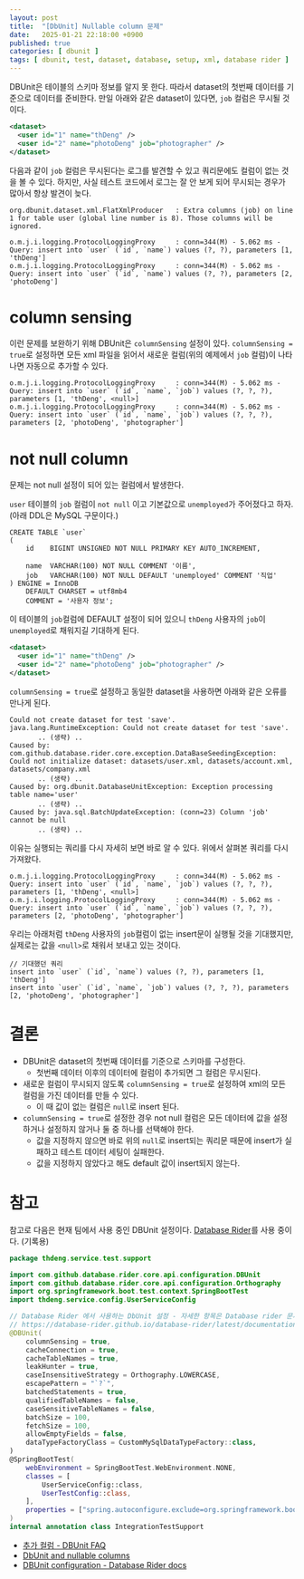 ```yaml
---
layout: post
title:  "[DbUnit] Nullable column 문제"
date:   2025-01-21 22:18:00 +0900
published: true
categories: [ dbunit ]
tags: [ dbunit, test, dataset, database, setup, xml, database rider ]
---
```


DBUnit은 테이블의 스키마 정보를 알지 못 한다. 따라서 dataset의 첫번째 데이터를 기준으로 데이터를 준비한다. 만일 아래와 같은 dataset이 있다면, `job` 컬럼은 무시될 것이다.

```xml
<dataset>
  <user id="1" name="thDeng" />
  <user id="2" name="photoDeng" job="photographer" />
</dataset>
```

다음과 같이 `job` 컬럼은 무시된다는 로그를 발견할 수 있고 쿼리문에도 컬럼이 없는 것을 볼 수 있다. 하지만, 사실 테스트 코드에서 로그는 잘 안 보게 되어 무시되는 경우가 많아서 항상 발견이 늦다.

```
org.dbunit.dataset.xml.FlatXmlProducer   : Extra columns (job) on line 1 for table user (global line number is 8). Those columns will be ignored.

o.m.j.i.logging.ProtocolLoggingProxy     : conn=344(M) - 5.062 ms - Query: insert into `user` (`id`, `name`) values (?, ?), parameters [1, 'thDeng']
o.m.j.i.logging.ProtocolLoggingProxy     : conn=344(M) - 5.062 ms - Query: insert into `user` (`id`, `name`) values (?, ?), parameters [2, 'photoDeng']
```

# column sensing

이런 문제를 보완하기 위해 DBUnit은 `columnSensing` 설정이 있다. `columnSensing = true`로 설정하면 모든 xml 파일을 읽어서 새로운 컬럼(위의 예제에서 `job` 컬럼)이 나타나면 자동으로 추가할 수 있다.

```
o.m.j.i.logging.ProtocolLoggingProxy     : conn=344(M) - 5.062 ms - Query: insert into `user` (`id`, `name`, `job`) values (?, ?, ?), parameters [1, 'thDeng', <null>]
o.m.j.i.logging.ProtocolLoggingProxy     : conn=344(M) - 5.062 ms - Query: insert into `user` (`id`, `name`, `job`) values (?, ?, ?), parameters [2, 'photoDeng', 'photographer']
```

# not null column

문제는 not null 설정이 되어 있는 컬럼에서 발생한다.

`user` 테이블의 `job` 컬럼이 `not null` 이고 기본값으로 `unemployed`가 주어졌다고 하자. (아래 DDL은 MySQL 구문이다.)

```
CREATE TABLE `user`
(
    id    BIGINT UNSIGNED NOT NULL PRIMARY KEY AUTO_INCREMENT,

    name  VARCHAR(100) NOT NULL COMMENT '이름',
    job   VARCHAR(100) NOT NULL DEFAULT 'unemployed' COMMENT '직업'
) ENGINE = InnoDB
    DEFAULT CHARSET = utf8mb4
    COMMENT = '사용자 정보';
```

 이 테이블의 `job`컬럼에 DEFAULT 설정이 되어 있으니 `thDeng` 사용자의 `job`이 `unemployed`로 채워지길 기대하게 된다. 

```xml
<dataset>
  <user id="1" name="thDeng" />
  <user id="2" name="photoDeng" job="photographer" />
</dataset>
```

`columnSensing = true`로 설정하고 동일한 dataset을 사용하면 아래와 같은 오류를 만나게 된다.

```
Could not create dataset for test 'save'.
java.lang.RuntimeException: Could not create dataset for test 'save'.
	   .. (생략) ..
Caused by: com.github.database.rider.core.exception.DataBaseSeedingException: Could not initialize dataset: datasets/user.xml, datasets/account.xml, datasets/company.xml
	   .. (생략) ..
Caused by: org.dbunit.DatabaseUnitException: Exception processing table name='user'
	   .. (생략) ..
Caused by: java.sql.BatchUpdateException: (conn=23) Column 'job' cannot be null
	   .. (생략) ..
```

이유는 실행되는 쿼리를 다시 자세히 보면 바로 알 수 있다. 위에서 살펴본 쿼리를 다시 가져왔다.

```
o.m.j.i.logging.ProtocolLoggingProxy     : conn=344(M) - 5.062 ms - Query: insert into `user` (`id`, `name`, `job`) values (?, ?, ?), parameters [1, 'thDeng', <null>]
o.m.j.i.logging.ProtocolLoggingProxy     : conn=344(M) - 5.062 ms - Query: insert into `user` (`id`, `name`, `job`) values (?, ?, ?), parameters [2, 'photoDeng', 'photographer']
```

우리는 아래처럼 `thDeng` 사용자의 `job`컬럼이 없는 insert문이 실행될 것을 기대했지만, 실제로는 값을 `<null>`로 채워서 보내고 있는 것이다.


```
// 기대했던 쿼리
insert into `user` (`id`, `name`) values (?, ?), parameters [1, 'thDeng']
insert into `user` (`id`, `name`, `job`) values (?, ?, ?), parameters [2, 'photoDeng', 'photographer']
```

# 결론

- DBUnit은 dataset의 첫번째 데이터를 기준으로 스키마를 구성한다.
  - 첫번째 데이터 이후의 데이터에 컬럼이 추가되면 그 컬럼은 무시된다.
- 새로운 컬럼이 무시되지 않도록 `columnSensing = true`로 설정하여 xml의 모든 컬럼을 가진 데이터를 만들 수 있다.
  - 이 때 값이 없는 컬럼은 `null`로 insert 된다.
- `columnSensing = true`로 설정한 경우 not null 컬럼은 모든 데이터에 값을 설정하거나 설정하지 않거나 둘 중 하나를 선택해야 한다.
  - 값을 지정하지 않으면 바로 위의 `null`로 insert되는 쿼리문 때문에 insert가 실패하고 테스트 데이터 세팅이 실패한다.
  - 값을 지정하지 않았다고 해도 default 값이 insert되지 않는다.


# 참고

참고로 다음은 현재 팀에서 사용 중인 DBUnit 설정이다. [Database Rider](https://database-rider.github.io/)를 사용 중이다. (기록용)

```kotlin
package thdeng.service.test.support

import com.github.database.rider.core.api.configuration.DBUnit
import com.github.database.rider.core.api.configuration.Orthography
import org.springframework.boot.test.context.SpringBootTest
import thdeng.service.config.UserServiceConfig

// Database Rider 에서 사용하는 DbUnit 설정 - 자세한 항목은 Database rider 문서 참조
// https://database-rider.github.io/database-rider/latest/documentation.html?theme=foundation#_dbunit_configuration
@DBUnit(
    columnSensing = true,
    cacheConnection = true,
    cacheTableNames = true,
    leakHunter = true,
    caseInsensitiveStrategy = Orthography.LOWERCASE,
    escapePattern = "`?`",
    batchedStatements = true,
    qualifiedTableNames = false,
    caseSensitiveTableNames = false,
    batchSize = 100,
    fetchSize = 100,
    allowEmptyFields = false,
    dataTypeFactoryClass = CustomMySqlDataTypeFactory::class,
)
@SpringBootTest(
    webEnvironment = SpringBootTest.WebEnvironment.NONE,
    classes = [
        UserServiceConfig::class,
        UserTestConfig::class,
    ],
    properties = ["spring.autoconfigure.exclude=org.springframework.boot.autoconfigure.orm.jpa.HibernateJpaAutoConfiguration"]
)
internal annotation class IntegrationTestSupport
```

- [추가 컬럼 - DBUnit FAQ](https://www.dbunit.org/faq.html#differentcolumnnumber)
- [DbUnit and nullable columns](https://billcomer.blogspot.com/2009/05/dbunit-and-nullable-columns.html)
- [DBUnit configuration - Database Rider docs](https://database-rider.github.io/database-rider/latest/documentation.html?theme=foundation#_dbunit_configuration)
